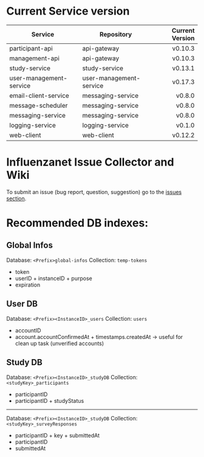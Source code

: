 # Current Service version

| Service        | Repository           | Current Version  |
| -------------- | -------------------- | ----------------:|
| participant-api      | api-gateway | v0.10.3 |
| management-api      | api-gateway | v0.10.3 |
| study-service      | study-service | v0.13.1 |
| user-management-service      | user-management-service | v0.17.3 |
| email-client-service      | messaging-service | v0.8.0 |
| message-scheduler      | messaging-service | v0.8.0 |
| messaging-service      | messaging-service | v0.8.0 |
| logging-service      | logging-service | v0.1.0 |
| web-client      | web-client | v0.12.2 |


# Influenzanet Issue Collector and Wiki

To submit an issue (bug report, question, suggestion) go to the [issues section](https://github.com/influenzanet/influenzanet/issues).

# Recommended DB indexes:

## Global Infos
Database: 
```<Prefix>global-infos```
Collection: 
```temp-tokens```

- token
- userID + instanceID + purpose
- expiration

## User DB
Database: 
```<Prefix><InstanceID>_users```
Collection: 
```users```

- accountID
- account.accountConfirmedAt + timestamps.createdAt -> useful for clean up task (unverified accounts)

## Study DB
Database: 
```<Prefix><InstanceID>_studyDB```
Collection: 
```<studyKey>_participants```

- participantID
- participantID + studyStatus

---

Database: 
```<Prefix><InstanceID>_studyDB```
Collection: 
```<studyKey>_surveyResponses```

- participantID + key + submittedAt
- participantID
- submittedAt
